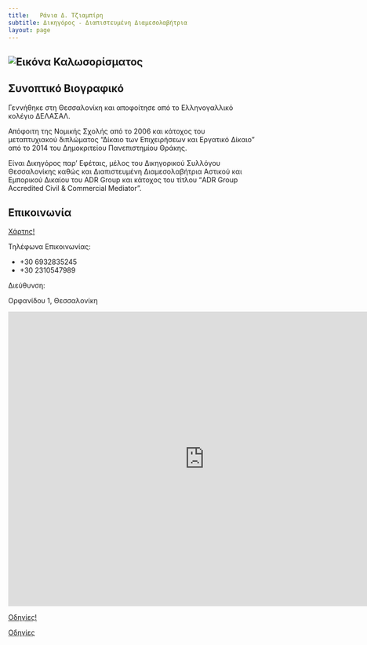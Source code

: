 ```yaml
---
title:   Ράνια Δ. Τζιαμπίρη
subtitle: Δικηγόρος - Διαπιστευμένη Διαμεσολαβήτρια
layout: page
---
```


![Εικόνα Καλωσορίσματος](https://lh3.googleusercontent.com/wYhzh64mTeNWQCXL1Ub7SsBACGyDIS_vXGSrgq5UgtuvEVykidFdsrHXxfxImonYdb7VkdJABfQOW7pW=w1080-h608-p-no-v0 "Εικόνα Καλωσορίσματος")
---

## Συνοπτικό Βιογραφικό 
Γεννήθηκε στη Θεσσαλονίκη και αποφοίτησε από το Ελληνογαλλικό κολέγιο ΔΕΛΑΣΑΛ. 

Απόφοιτη της Νομικής Σχολής από το 2006 και κάτοχος του μεταπτυχιακού διπλώματος “Δίκαιο των Επιχειρήσεων και Εργατικό Δίκαιο” 
από το 2014 του Δημοκριτείου Πανεπιστημίου Θράκης. 

Είναι Δικηγόρος παρ’ Εφέταις, μέλος του Δικηγορικού Συλλόγου Θεσσαλονίκης καθώς 
και Διαπιστευμένη Διαμεσολαβήτρια Αστικού και Εμπορικού Δικαίου του ADR Group και κάτοχος του τίτλου 
“ADR Group Accredited Civil & Commercial Mediator”.

## Επικοινωνία
[Χάρτης!](https://www.google.com/maps/place/%CE%A1%CE%AC%CE%BD%CE%B9%CE%B1+%CE%94.+%CE%A4%CE%B6%CE%B9%CE%B1%CE%BC%CF%80%CE%AF%CF%81%CE%B7+-+%CE%94%CE%B9%CE%BA%CE%B7%CE%B3%CF%8C%CF%81%CE%BF%CF%82,+%CE%94%CE%B9%CE%B1%CF%80%CE%B9%CF%83%CF%84%CE%B5%CF%85%CE%BC%CE%AD%CE%BD%CE%B7+%CE%94%CE%B9%CE%B1%CE%BC/data=!3m1!4b1!4m2!3m1!1s0x14a839a4c14cab9b:0xed75a10ef763eccf "Χάρτης")

Τηλέφωνα Επικοινωνίας:
* +30 6932835245
* +30 2310547989

Διεύθυνση:

Ορφανίδου 1, Θεσσαλονίκη

<iframe src="https://www.google.com/maps/embed?pb=!1m18!1m12!1m3!1d3027.6173313766553!2d22.93450921540274!3d40.63832037933996!2m3!1f0!2f0!3f0!3m2!1i1024!2i768!4f13.1!3m3!1m2!1s0x14a839a4c14cab9b%3A0xed75a10ef763eccf!2zzqHOrM69zrnOsSDOlC4gzqTOts65zrHOvM-Azq_Pgc63IC0gzpTOuc66zrfOs8-Mz4HOv8-CLCDOlM65zrHPgM65z4PPhM61z4XOvM6tzr3OtyDOlM65zrHOvM61z4POv867zrHOss6uz4TPgc65zrE!5e0!3m2!1sel!2sgr!4v1618432424480!5m2!1sel!2sgr" width="800" height="600" style="border:0;" allowfullscreen="" loading="lazy"></iframe>

[Οδηγίες!](https://www.google.com/maps/dir//%CE%A1%CE%AC%CE%BD%CE%B9%CE%B1+%CE%94.+%CE%A4%CE%B6%CE%B9%CE%B1%CE%BC%CF%80%CE%AF%CF%81%CE%B7+-+%CE%94%CE%B9%CE%BA%CE%B7%CE%B3%CF%8C%CF%81%CE%BF%CF%82,+%CE%94%CE%B9%CE%B1%CF%80%CE%B9%CF%83%CF%84%CE%B5%CF%85%CE%BC%CE%AD%CE%BD%CE%B7+%CE%94%CE%B9%CE%B1%CE%BC/@40.6382992,22.866658,12z/data=!4m8!4m7!1m0!1m5!1m1!1s0x14a839a4c14cab9b:0xed75a10ef763eccf!2m2!1d22.9366979!2d40.6383204 "Οδηγίες")

<a href="https://www.google.com/maps/dir//%CE%A1%CE%AC%CE%BD%CE%B9%CE%B1+%CE%94.+%CE%A4%CE%B6%CE%B9%CE%B1%CE%BC%CF%80%CE%AF%CF%81%CE%B7+-+%CE%94%CE%B9%CE%BA%CE%B7%CE%B3%CF%8C%CF%81%CE%BF%CF%82,+%CE%94%CE%B9%CE%B1%CF%80%CE%B9%CF%83%CF%84%CE%B5%CF%85%CE%BC%CE%AD%CE%BD%CE%B7+%CE%94%CE%B9%CE%B1%CE%BC/@40.6382992,22.866658,12z/data=!4m8!4m7!1m0!1m5!1m1!1s0x14a839a4c14cab9b:0xed75a10ef763eccf!2m2!1d22.9366979!2d40.6383204" class="button">Οδηγίες</a>

<!--
You can use HTML elements in Markdown, such as the comment element, and they won't
be affected by a markdown parser. However, if you create an HTML element in your
markdown file, you cannot use markdown syntax within that element's contents.
-->
